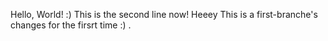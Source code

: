 Hello, World! :)
This is the second line now!
Heeey
This is a first-branche's changes for the firsrt time :)
.